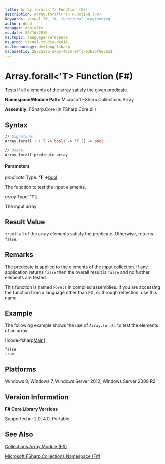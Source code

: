 ```yaml
---
title: Array.forall<'T> Function (F#)
description: Array.forall<'T> Function (F#)
keywords: visual f#, f#, functional programming
author: dend
manager: danielfe
ms.date: 05/16/2016
ms.topic: language-reference
ms.prod: visual-studio-dev14
ms.technology: devlang-fsharp
ms.assetid: 2572a176-a7a5-4ec5-8ffc-e3b2bf68c631 
---
```


# Array.forall<'T> Function (F#)

Tests if all elements of the array satisfy the given predicate.

**Namespace/Module Path:** Microsoft.FSharp.Collections.Array

**Assembly:** FSharp.Core (in FSharp.Core.dll)


## Syntax

```fsharp
// Signature:
Array.forall : ('T -> bool) -> 'T [] -> bool

// Usage:
Array.forall predicate array
```

#### Parameters
*predicate*
Type: **'T -&gt;**[bool](https://msdn.microsoft.com/library/89c0cf9c-49ce-4207-a3be-555851a67dd5)


The function to test the input elements.


*array*
Type: **'T**[[]](https://msdn.microsoft.com/library/def20292-9aae-4596-9275-b94e594f8493)


The input array.

## Result Value

`true` if all of the array elements satisfy the predicate. Otherwise, returns `false`.

## Remarks
The predicate is applied to the elements of the input collection. If any application returns `false` then the overall result is `false` and no further elements are tested.

This function is named `ForAll` in compiled assemblies. If you are accessing the function from a language other than F#, or through reflection, use this name.

## Example

The following example shows the use of `Array.forall` to test the elements of an array.

[!code-fsharp[Main](snippets/fsarrays/snippet241.fs)]

```
false
true
```

## Platforms
Windows 8, Windows 7, Windows Server 2012, Windows Server 2008 R2


## Version Information
**F# Core Library Versions**

Supported in: 2.0, 4.0, Portable


## See Also
[Collections.Array Module &#40;F&#35;&#41;](Collections.Array-Module-%5BFSharp%5D.md)

[Microsoft.FSharp.Collections Namespace &#40;F&#35;&#41;](Microsoft.FSharp.Collections-Namespace-%5BFSharp%5D.md)